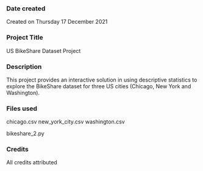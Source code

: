 ### Date created
Created on Thursday 17 December 2021

### Project Title
US BikeShare Dataset Project

### Description
This project provides an interactive solution in using descriptive statistics to explore the BikeShare dataset for three US cities (Chicago, New York and Washington).

### Files used
chicago.csv
new_york_city.csv
washington.csv

bikeshare_2.py

### Credits
All credits attributed

